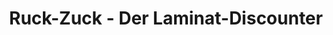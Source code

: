 ---
title: "Ruck-Zuck - Der Laminat-Discounter"
url: /wuerselen/ruck-zuck-der-laminat-discounter/
shop: Baumarkt
---